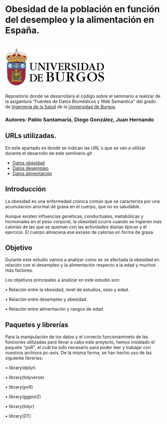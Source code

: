 # Obesidad de la población en función del desempleo y la alimentación en España. 

# <img src="INPUT/IMAGENES/EscudoUBU-TL.png" aling = 'center' height = '120' />

Repositorio donde se desarrollará el código sobre el seminario a realizar de la asigantura "Fuentes de Datos Biomédicos y Web Semantica" del grado de [Ingeniería de la Salud](https://www.ubu.es/grado-en-ingenieria-de-la-salud) de la [Universidad de Burgos](https://www.ubu.es/).
### Autores: Pablo Santamaría, Diego González, Juan Hernando
## URLs utilizadas.
En este apartado es donde se indican las URL´s que se van a utilizar durante el desarrollo de este seminario.git 
- [Datos obesidad](https://datos.gob.es/es/catalogo/ea0010587-indice-de-masa-corporal-poblacion-adulta-segun-sexo-grupo-de-edad-y-nivel-de-estudios-poblacion-de-18-y-mas-anos-identificador-api-t15-p420-a2019-p06-l0-01005-px1)
- [Datos desempleo](https://datos.gob.es/es/catalogo/ea0010587-parados-por-tiempo-de-busqueda-de-empleo-sexo-y-grupo-de-edad-epa-identificador-api-66002)
- [Datos alimentación](https://datos.gob.es/es/catalogo/ea0010587-patron-de-consumo-de-determinados-alimentos-segun-sexo-y-grupo-de-edad-poblacion-de-15-y-mas-anos-identificador-api-t15-p420-a2019-p06-l0-05001-px1)

## **Introducción**

La obesidad es una enfermedad crónica común que se caracteriza por una acumulación anormal de grasa en el cuerpo, que no es saludable.

Aunque existen influencias genéticas, conductuales, metabólicas y hormonales en el peso corporal, la obesidad ocurre cuando se ingieren más calorías de las que se queman con las actividades diarias típicas y el ejercicio. El cuerpo almacena ese exceso de calorías en forma de grasa.


## **Objetivo**

Durante este estudio vamos a analizar como se ve afectada la obesidad en relación con el desempleo y la alimentación respecto a la edad y muchos más factores.

Los objetivos principales a analizar en este estudio son:

• Relación entre la obesidad, nivel de estudios, sexo y edad.

• Relación entre desempleo y obesidad.

• Relación entre alimentación y rangos de edad.

## **Paquetes y librerías**

Para la manipulación de los datos y el correcto funcionamineto de las funciones utilizadas para llevar a cabo este proyecto, hemos instalado el paquete "pxR", el cuál ha sido necesario para poder leer y trabajar con nuestros archivos pc-axis. De la misma forma, se han hecho uso de las siguiente librerías:

• library(dplyr)

• library(tidyverse)

• library(pxR)

• library(ggplot2)

• library(tidyr)

• library(DT)

